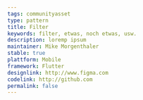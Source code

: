 ```yaml
---
tags: communityasset
type: pattern
title: Filter
keywords: filter, etwas, noch etwas, usw.
description: loremp ipsum
maintainer: Mike Morgenthaler
stable: true
plattform: Mobile
framework: Flutter
designlink: http://www.figma.com
codelink: http://github.com
permalink: false
---
```

